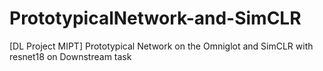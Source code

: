 # PrototypicalNetwork-and-SimCLR
[DL Project MIPT] Prototypical Network on the Omniglot and SimCLR with resnet18 on Downstream task
